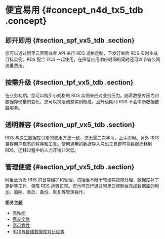 # 便宜易用 {#concept_n4d_tx5_tdb .concept}

## 即开即用 {#section_spf_vx5_tdb .section}

您可以通过阿里云官网或者 API 进行 RDS 规格定制，下发订单后 RDS 实时生成目标实例。RDS 配合 ECS 一起使用，在降低应用响应时间的同时还可以节省公网流量费用。

## 按需升级 {#section_tpf_vx5_tdb .section}

在业务初期，您可以购买小规格的 RDS 实例来应对业务压力。随着数据库压力和数据存储量的变化，您可以灵活调整实例规格，且升级期间 RDS 不会中断数据链路服务。

## 透明兼容 {#section_upf_vx5_tdb .section}

RDS 与原生数据库引擎的使用方法一致，您无需二次学习，上手即用。另外 RDS 兼容用户现有的程序和工具。使用通用的数据导入导出工具即可将数据迁移到 RDS，迁移过程中的人力开销非常低。

## 管理便捷 {#section_vpf_vx5_tdb .section}

阿里云负责 RDS 的日常维护和管理，包括但不限于软硬件故障处理、数据库补丁更新等工作，保障 RDS 运转正常。您也可自行通过阿里云控制台完成数据库的增加、删除、重启、备份、恢复等管理操作。

**相关主题**

-   [高性能](cn.zh-CN/产品简介/产品优势/高性能.md#)
-   [高安全性](cn.zh-CN/产品简介/产品优势/高安全性.md#)
-   [高可靠性](cn.zh-CN/产品简介/产品优势/高可靠性.md#)
-   [RDS与自建数据库对比优势](cn.zh-CN/产品简介/产品优势/RDS与自建数据库对比优势.md#)

